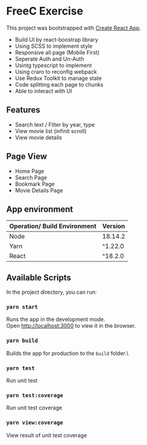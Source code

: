 # FreeC Exercise

This project was bootstrapped with [Create React App](https://github.com/facebook/create-react-app).

- Build UI by react-boostrap library
- Using SCSS to implement style
- Responsive all page (Mobile First)
- Seperate Auth and Un-Auth
- Usintg typescript to implement
- Using craro to reconfig webpack
- Use Redux Toolkit to manage state
- Code splitting each page to chunks
- Able to interact with UI

## Features
- Search text / Filter by year, type
- View movie list (infinit scroll)
- View movie details

## Page View
- Home Page
- Search Page
- Bookmark Page
- Movie Details Page

## App environment

| Operation/ Build Environment   | Version |
| --- | --- |
| Node | 18.14.2 |
| Yarn | ^1.22.0 |
| React | ^18.2.0 |

## Available Scripts

In the project directory, you can run:

### `yarn start`

Runs the app in the development mode.\
Open [http://localhost:3000](http://localhost:3000) to view it in the browser.

### `yarn build`

Builds the app for production to the `build` folder.\

### `yarn test`
Run unit test

### `yarn test:coverage`
Run unit test coverage

### `yarn view:coverage`
View result of unit test coverage
